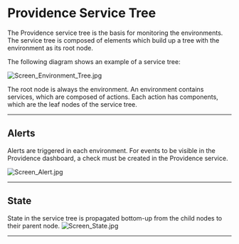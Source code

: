 
# **Providence Service Tree**

The Providence service tree is the basis for monitoring the environments.
The service tree is composed of elements which build up a tree with the environment as its root node.

The following diagram shows an example of a service tree:

![Screen_Environment_Tree.jpg](.attachments/Screen_Environment_Tree-b872140a-a6e5-44f6-84ab-d47868ee8e5b.jpg)

The root node is always the environment. An environment contains services, which are composed of actions.
Each action has components, which are the leaf nodes of the service tree.
************
## Alerts
Alerts are triggered in each environment. For events to be visible in the Providence dashboard, a check must be created in the Providence service.

![Screen_Alert.jpg](.attachments/Screen_Alert-20d841fa-18af-4e61-a262-4e7352faf13b.jpg)

************
## State
State in the service tree is propagated bottom-up from the child nodes to their parent node.
![Screen_State.jpg](.attachments/Screen_State-bfa65f67-b817-4a9d-90e2-aa901feab3c6.jpg)

****************************

